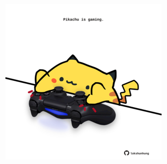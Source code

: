 <!-- built at 25/01/2025, 19:00:47 UTC -->
<p align="center">
  <img width="500" height="500" src="./ReadmeImage.svg">
</p>
